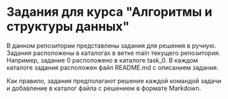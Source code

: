 # Задания для курса "Алгоритмы и структуры данных" 

В данном репозитории представлены задания для решения в ручную. Задания расположены в каталогах в ветке main текущего репозитория. Например, задание 0 расположено в каталоге task_0. В каждом каталоге задания расположен файл README.md с описанием задания.

Как правило, задания предполагают решение каждой командой задачи и добавление в каталог файла с решением в формате Markdown. 
